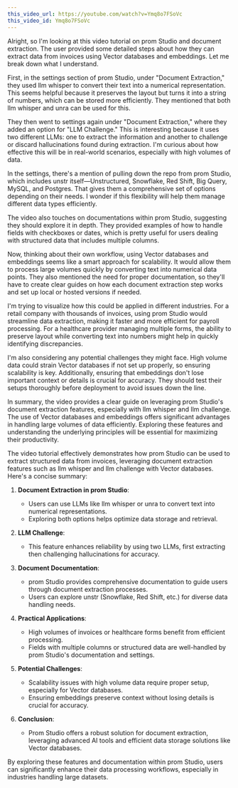 ```yaml
---
this_video_url: https://youtube.com/watch?v=Ymq8o7FSoVc
this_video_id: Ymq8o7FSoVc
---
```

<think>
Alright, so I'm looking at this video tutorial on prom Studio and document extraction. The user provided some detailed steps about how they can extract data from invoices using Vector databases and embeddings. Let me break down what I understand.

First, in the settings section of prom Studio, under "Document Extraction," they used llm whisper to convert their text into a numerical representation. This seems helpful because it preserves the layout but turns it into a string of numbers, which can be stored more efficiently. They mentioned that both llm whisper and unra can be used for this.

They then went to settings again under "Document Extraction," where they added an option for "LLM Challenge." This is interesting because it uses two different LLMs: one to extract the information and another to challenge or discard hallucinations found during extraction. I'm curious about how effective this will be in real-world scenarios, especially with high volumes of data.

In the settings, there's a mention of pulling down the repo from prom Studio, which includes unstr itself—Unstructured, Snowflake, Red Shift, Big Query, MySQL, and Postgres. That gives them a comprehensive set of options depending on their needs. I wonder if this flexibility will help them manage different data types efficiently.

The video also touches on documentations within prom Studio, suggesting they should explore it in depth. They provided examples of how to handle fields with checkboxes or dates, which is pretty useful for users dealing with structured data that includes multiple columns.

Now, thinking about their own workflow, using Vector databases and embeddings seems like a smart approach for scalability. It would allow them to process large volumes quickly by converting text into numerical data points. They also mentioned the need for proper documentation, so they'll have to create clear guides on how each document extraction step works and set up local or hosted versions if needed.

I'm trying to visualize how this could be applied in different industries. For a retail company with thousands of invoices, using prom Studio would streamline data extraction, making it faster and more efficient for payroll processing. For a healthcare provider managing multiple forms, the ability to preserve layout while converting text into numbers might help in quickly identifying discrepancies.

I'm also considering any potential challenges they might face. High volume data could strain Vector databases if not set up properly, so ensuring scalability is key. Additionally, ensuring that embeddings don't lose important context or details is crucial for accuracy. They should test their setups thoroughly before deployment to avoid issues down the line.

In summary, the video provides a clear guide on leveraging prom Studio's document extraction features, especially with llm whisper and llm challenge. The use of Vector databases and embeddings offers significant advantages in handling large volumes of data efficiently. Exploring these features and understanding the underlying principles will be essential for maximizing their productivity.
</think>

The video tutorial effectively demonstrates how prom Studio can be used to extract structured data from invoices, leveraging document extraction features such as llm whisper and llm challenge with Vector databases. Here's a concise summary:

1. **Document Extraction in prom Studio**:
   - Users can use LLMs like llm whisper or unra to convert text into numerical representations.
   - Exploring both options helps optimize data storage and retrieval.

2. **LLM Challenge**:
   - This feature enhances reliability by using two LLMs, first extracting then challenging hallucinations for accuracy.

3. **Document Documentation**:
   - prom Studio provides comprehensive documentation to guide users through document extraction processes.
   - Users can explore unstr (Snowflake, Red Shift, etc.) for diverse data handling needs.

4. **Practical Applications**:
   - High volumes of invoices or healthcare forms benefit from efficient processing.
   - Fields with multiple columns or structured data are well-handled by prom Studio's documentation and settings.

5. **Potential Challenges**:
   - Scalability issues with high volume data require proper setup, especially for Vector databases.
   - Ensuring embeddings preserve context without losing details is crucial for accuracy.

6. **Conclusion**:
   - Prom Studio offers a robust solution for document extraction, leveraging advanced AI tools and efficient data storage solutions like Vector databases.

By exploring these features and documentation within prom Studio, users can significantly enhance their data processing workflows, especially in industries handling large datasets.
